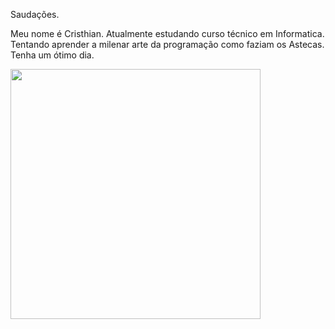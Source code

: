 Saudações.

Meu nome é Cristhian. Atualmente estudando curso técnico em Informatica.
Tentando aprender a milenar arte da programação como faziam os Astecas.
Tenha um ótimo dia.


<div>
<img src="https://github.com/user-attachments/assets/b91b1b07-497b-4e1c-a611-ab1fc338be78" height="400 width="300">

</div>
